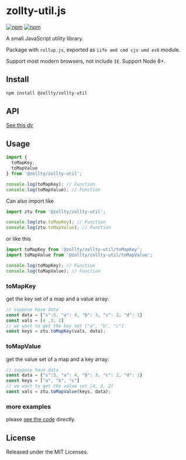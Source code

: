 # zollty-util.js

[![npm](https://img.shields.io/npm/dt/@zollty/zollty-util.svg)](github-https://www.npmjs.com/package/@zollty/zollty-util)
[![npm](https://img.shields.io/npm/v/@zollty/zollty-util.svg)](https://www.npmjs.com/package/@zollty/zollty-util)


A small JavaScript utility library.   

Package with `rollup.js`, exported as `iife amd cmd cjs umd es6`  module.  

Support most modern browsers, not include `IE`. Support Node 8+.  

## Install

```bash
npm install @zollty/zollty-util
```

## API

[See this dir](https://github.com/zollty-org/zollty-util.js/tree/master/dist)

## Usage

```javascript
import {
  toMapKey,
  toMapValue
} from '@zollty/zollty-util';

console.log(toMapKey); // Function
console.log(toMapValue); // Function
```

Can also import like

```javascript
import ztu from '@zollty/zollty-util';

console.log(ztu.toMapKey); // Function
console.log(ztu.toMapValue); // Function
```

or like this

```javascript
import toMapKey from '@zollty/zollty-util/toMapKey';
import toMapValue from '@zollty/zollty-util/toMapValue';

console.log(toMapKey); // Function
console.log(toMapValue); // Function
```


### toMapKey

get the key set of a map and a value array:
```javascript
// suppose have data
const data = {"s":5, "a": 4, "b": 3, "c": 2, "d": 1}
const vals = [4 ,3, 2]
// we want to get the key set ["a", "b", "c"]
const keys = ztu.toMapKey(vals, data);
```


### toMapValue

get the value set of a map and a key array:
```javascript
// suppose have data
const data = {"s":5, "a": 4, "b": 3, "c": 2, "d": 1}
const keys = ["a", "b", "c"]
// we want to get the value set [4, 3, 2]
const vals = ztu.toMapValue(keys, data);
```

### more examples
please [see the code](https://github.com/zollty-org/zollty-util.js/tree/master/dist) directly.


## License

Released under the MIT Licenses.
